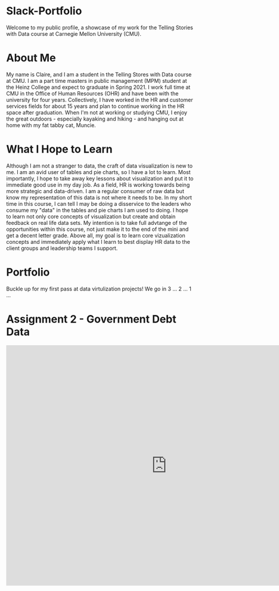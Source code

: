 # Slack-Portfolio
Welcome to my public profile, a showcase of my work for the Telling Stories with Data course at Carnegie Mellon University (CMU).

# About Me
My name is Claire, and I am a student in the Telling Stores with Data course at CMU. I am a part time masters in public management (MPM) student at the Heinz College and expect to graduate in Spring 2021. I work full time at CMU in the Office of Human Resources (OHR) and have been with the university for four years. Collectively, I have worked in the HR and customer services fields for about 15 years and plan to continue working in the HR space after graduation. When I'm not at working or studying CMU, I enjoy the great outdoors - especially kayaking and hiking - and hanging out at home with my fat tabby cat, Muncie. 

# What I Hope to Learn
Although I am not a stranger to data, the craft of data visualization is new to me. I am an avid user of tables and pie charts, so I have a lot to learn. Most importantly, I hope to take away key lessons about visualization and put it to immediate good use in my day job. As a field, HR is working towards being more strategic and data-driven. I am a regular consumer of raw data but know my representation of this data is not where it needs to be. In my short time in this course, I can tell I may be doing a disservice to the leaders who consume my "data" in the tables and pie charts I am used to doing. I hope to learn not only core concepts of visualization but create and obtain feedback on real life data sets. My intention is to take full advtange of the opportunities within this course, not just make it to the end of the mini and get a decent letter grade. Above all, my goal is to learn core vizualization concepts and immediately apply what I learn to best display HR data to the client groups and leadership teams I support. 

# Portfolio
Buckle up for my first pass at data virtulization projects! We go in 3 ... 2 ... 1 ...

# Assignment 2 - Government Debt Data

<iframe src="https://data.oecd.org/chart/61LX" width="860" height="645" style="border: 0" mozallowfullscreen="true" webkitallowfullscreen="true" allowfullscreen="true"><a href="https://data.oecd.org/chart/61LX" target="_blank">OECD Chart: General government debt, Total, % of GDP, Annual, 2018</a></iframe>
